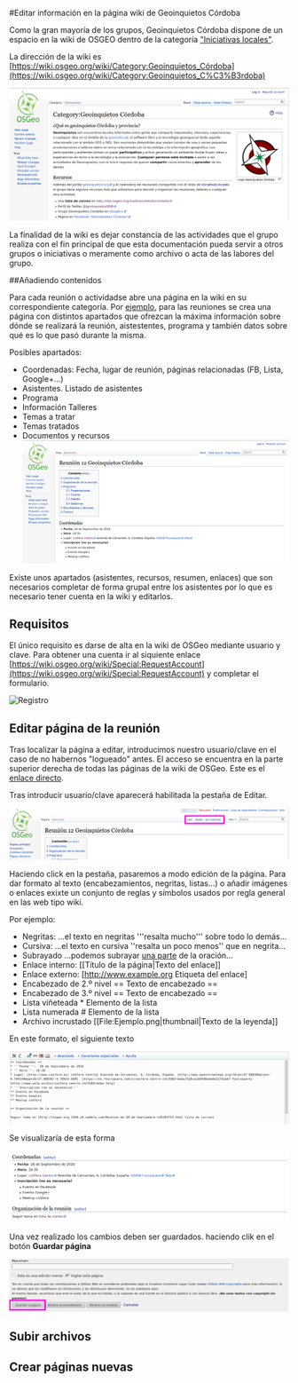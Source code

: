 #Editar información en la página wiki de Geoinquietos Córdoba

Como la gran mayoría de los grupos, Geoinquietos Córdoba dispone de un espacio en la wiki de OSGEO dentro de la categoría ["Iniciativas locales"](https://wiki.osgeo.org/wiki/Category:Iniciativas_Locales).

La dirección de la wiki es [https://wiki.osgeo.org/wiki/Category:Geoinquietos_Córdoba](https://wiki.osgeo.org/wiki/Category:Geoinquietos_C%C3%B3rdoba)

![Página en la Wiki de OSGeo](./img/wikigeoinquietosodb.png "Página en la Wiki de OSGeo")

La finalidad de la wiki es dejar constancia de las actividades que el grupo realiza con el fin principal de que esta documentación pueda servir a otros grupos o iniciativas o meramente como archivo o acta de las labores del grupo.

##Añadiendo contenidos

Para cada reunión o actividadse abre una página en la wiki en su correspondiente categoría. Por [ejemplo](https://wiki.osgeo.org/wiki/Reuni%C3%B3n_8_Geoinquietos_C%C3%B3rdoba), para las reuniones se crea una página con distintos apartados que ofrezcan la máxima información sobre dónde se realizará la reunión, aistestentes, programa y también datos sobre qué es lo que pasó durante la misma.

Posibles apartados:

- Coordenadas: Fecha, lugar de reunión, páginas relacionadas (FB, Lista, Google+...)
- Asistentes. Listado de asistentes
- Programa
- Información Talleres
- Temas a tratar
- Temas tratados
- Documentos y recursos
![Ejemplo de reunión](./img/wikireunion.png "Ejemplo de reunión")

Existe unos apartados (asistentes, recursos, resumen, enlaces) que son necesarios completar de forma grupal entre los asistentes por lo que es necesario tener cuenta en la wiki y editarlos.

## Requisitos

El único requisito es darse de alta en la wiki de OSGeo mediante usuario y clave. Para obtener una cuenta ir al siquiente enlace [https://wiki.osgeo.org/wiki/Special:RequestAccount](https://wiki.osgeo.org/wiki/Special:RequestAccount) y completar el formulario.

![Registro](./img/cuenta.png "Requisitos")

## Editar página de la reunión

Tras localizar la página a editar, introducimos nuestro usuario/clave en el caso de no habernos "logueado" antes. El acceso se encuentra en la parte superior derecha de todas las páginas de la wiki de OSGeo. Este es el [enlace directo](https://wiki.osgeo.org/index.php?title=Special:UserLogin&returnto=Special%3ARequestAccount).

Tras introducir usuario/clave aparecerá habilitada la pestaña de Editar. 

![Pestaña edición](./img/wikieditar.png "Pestaña edición")

Haciendo click en la pestaña, pasaremos a modo edición de la página. Para dar formato al texto (encabezamientos, negritas, listas...) o añadir imágenes o enlaces exixte un conjunto de reglas y símbolos usados por regla general en las web tipo wiki.

Por ejemplo:

- Negritas: ...el texto en negritas '''resalta mucho''' sobre todo lo demás...
- Cursiva: ...el texto en cursiva ''resalta un poco menos'' que en negrita...
- Subrayado ...podemos subrayar <u>una parte</u> de la oración...
- Enlace interno:  [[Título de la página|Texto del enlace]]
- Enlace externo: [http://www.example.org Etiqueta del enlace]
- Encabezado de 2.º nivel	== Texto de encabezado ==
- Encabezado de 3.º nivel	== Texto de encabezado ==
- Lista viñeteada * Elemento de la lista
- Lista numerada # Elemento de la lista
- Archivo incrustado [[File:Ejemplo.png|thumbnail|Texto de la leyenda]]

En este formato, el siguiente texto

![Texto](./img/wikicode.png "Texto")

Se visualizaría de esta forma

![Previssualización](./img/wikiprevisualizacion.png "Previssualización")

Una vez realizado los cambios deben ser guardados. haciendo clik en el botón **Guardar página**

![Guardar](./img/wikiguardar.png "Guardar")

## Subir archivos

## Crear páginas nuevas


